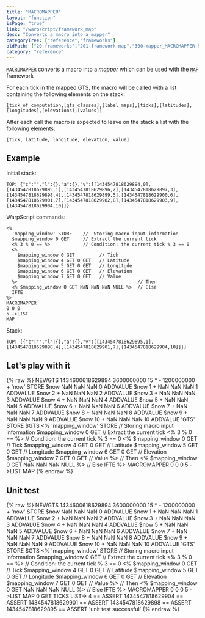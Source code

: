 ```yaml
---
title: "MACROMAPPER"
layout: "function"
isPage: "true"
link: "/warpscript/framework_map"
desc: "Converts a macro into a mapper"
categoryTree: ["reference","frameworks"]
oldPath: ["20-frameworks","201-framework-map","300-mapper_MACROMAPPER.html.md"]
category: "reference"
---
```

 

`MACROMAPPER` converts a macro into a *mapper* which can be used with the [`MAP`](../framework-map) framework

 For each tick in the mapped GTS, the macro will be called with a list containing the following elements on the stack:

    [tick_of_computation,[gts_classes],[label_maps],[ticks],[latitudes],[longitudes],[elevations],[values]]

After each call the macro is expected to leave on the stack a list with the following elements:

    [tick, latitude, longitude, elevation, value]

## Example ##

Initial stack:

    TOP: {"c":"","l":{},"a":{},"v":[[1434547818629894,0],[1434547818629895,1],[1434547818629896,2],[1434547818629897,3],[1434547818629898,4],[1434547818629899,5],[1434547818629900,6],[1434547818629901,7],[1434547818629902,8],[1434547818629903,9],[1434547818629904,10]]}

WarpScript commands:

    <%
      'mapping_window' STORE    //  Storing macro input information 
      $mapping_window 0 GET     // Extract the current tick
      <% 3 % 0 == %>            // Condition: the current tick % 3 == 0
      <% 
        $mapping_window 0 GET         // Tick
        $mapping_window 4 GET 0 GET   // Latitude
        $mapping_window 5 GET 0 GET   // Longitude
        $mapping_window 6 GET 0 GET   // Elevation
        $mapping_window 7 GET 0 GET   // Value
      %>                                            // Then
      <% $mapping_window 0 GET NaN NaN NaN NULL %>  // Else
      IFTE
    %>
    MACROMAPPER
    0 0 0
    5 ->LIST
    MAP


Stack: 

    TOP: [{"c":"","l":{},"a":{},"v":[[1434547818629895,1],[1434547818629898,4],[1434547818629901,7],[1434547818629904,10]]}]


## Let's play with it ##

{% raw %}
<warp10-warpscript-widget>NEWGTS
1434600618629894 3600000000 15 * - 1200000000 + 'now' STORE
$now NaN NaN NaN 0 ADDVALUE
$now 1 + NaN NaN NaN 1 ADDVALUE
$now 2 + NaN NaN NaN 2 ADDVALUE
$now 3 + NaN NaN NaN 3 ADDVALUE
$now 4 + NaN NaN NaN 4 ADDVALUE
$now 5 + NaN NaN NaN 5 ADDVALUE
$now 6 + NaN NaN NaN 6 ADDVALUE
$now 7 + NaN NaN NaN 7 ADDVALUE
$now 8 + NaN NaN NaN 8 ADDVALUE
$now 9 + NaN NaN NaN 9 ADDVALUE
$now 10 + NaN NaN NaN 10 ADDVALUE
'GTS' STORE $GTS
<%
  'mapping_window' STORE    //  Storing macro input information 
  $mapping_window 0 GET     // Extract the current tick
  <% 3 % 0 == %>            // Condition: the current tick % 3 == 0
  <% 
    $mapping_window 0 GET         // Tick
    $mapping_window 4 GET 0 GET   // Latitude
    $mapping_window 5 GET 0 GET   // Longitude
    $mapping_window 6 GET 0 GET   // Elevation
    $mapping_window 7 GET 0 GET   // Value
  %>                                            // Then
  <% $mapping_window 0 GET NaN NaN NaN NULL %>  // Else
  IFTE
%>
MACROMAPPER
0 0 0
5 ->LIST
MAP
</warp10-warpscript-widget>
{% endraw %}    


## Unit test ##

{% raw %}
<warp10-warpscript-widget>NEWGTS
1434600618629894 3600000000 15 * - 1200000000 + 'now' STORE
$now NaN NaN NaN 0 ADDVALUE
$now 1 + NaN NaN NaN 1 ADDVALUE
$now 2 + NaN NaN NaN 2 ADDVALUE
$now 3 + NaN NaN NaN 3 ADDVALUE
$now 4 + NaN NaN NaN 4 ADDVALUE
$now 5 + NaN NaN NaN 5 ADDVALUE
$now 6 + NaN NaN NaN 6 ADDVALUE
$now 7 + NaN NaN NaN 7 ADDVALUE
$now 8 + NaN NaN NaN 8 ADDVALUE
$now 9 + NaN NaN NaN 9 ADDVALUE
$now 10 + NaN NaN NaN 10 ADDVALUE
'GTS' STORE $GTS
<%
  'mapping_window' STORE    //  Storing macro input information 
  $mapping_window 0 GET     // Extract the current tick
  <% 3 % 0 == %>            // Condition: the current tick % 3 == 0
  <% 
    $mapping_window 0 GET         // Tick
    $mapping_window 4 GET 0 GET   // Latitude
    $mapping_window 5 GET 0 GET   // Longitude
    $mapping_window 6 GET 0 GET   // Elevation
    $mapping_window 7 GET 0 GET   // Value
  %>                                            // Then
  <% $mapping_window 0 GET NaN NaN NaN NULL %>  // Else
  IFTE
%>
MACROMAPPER
0 0 0
5 ->LIST
MAP
0 GET TICKS LIST->
4 == ASSERT
1434547818629904 == ASSERT
1434547818629901 == ASSERT
1434547818629898 == ASSERT
1434547818629895 == ASSERT
'unit test successful'
</warp10-warpscript-widget>
{% endraw %}        